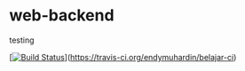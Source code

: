 # web-backend

testing

[[![Build Status](https://travis-ci.org/endymuhardin/belajar-ci.svg?branch=master)](https://travis-ci.org/endymuhardin/belajar-ci)](https://travis-ci.org/endymuhardin/belajar-ci)
